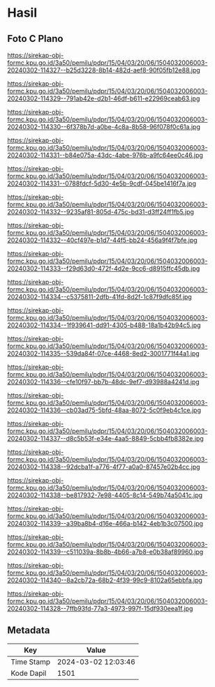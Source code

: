 # Hasil

## Foto C Plano

https://sirekap-obj-formc.kpu.go.id/3a50/pemilu/pdpr/15/04/03/20/06/1504032006003-20240302-114327--b25d3228-8b14-482d-aef8-90f05fb12e88.jpg

https://sirekap-obj-formc.kpu.go.id/3a50/pemilu/pdpr/15/04/03/20/06/1504032006003-20240302-114329--791ab42e-d2b1-46df-b611-e22969ceab63.jpg

https://sirekap-obj-formc.kpu.go.id/3a50/pemilu/pdpr/15/04/03/20/06/1504032006003-20240302-114330--6f378b7d-a0be-4c8a-8b58-96f078f0c61a.jpg

https://sirekap-obj-formc.kpu.go.id/3a50/pemilu/pdpr/15/04/03/20/06/1504032006003-20240302-114331--b84e075a-43dc-4abe-976b-a9fc64ee0c46.jpg

https://sirekap-obj-formc.kpu.go.id/3a50/pemilu/pdpr/15/04/03/20/06/1504032006003-20240302-114331--0788fdcf-5d30-4e5b-9cdf-045be1416f7a.jpg

https://sirekap-obj-formc.kpu.go.id/3a50/pemilu/pdpr/15/04/03/20/06/1504032006003-20240302-114332--9235af81-805d-475c-bd31-d3ff24ff1fb5.jpg

https://sirekap-obj-formc.kpu.go.id/3a50/pemilu/pdpr/15/04/03/20/06/1504032006003-20240302-114332--40cf497e-b1d7-44f5-bb24-456a9f4f7bfe.jpg

https://sirekap-obj-formc.kpu.go.id/3a50/pemilu/pdpr/15/04/03/20/06/1504032006003-20240302-114333--f29d63d0-472f-4d2e-9cc6-d8915ffc45db.jpg

https://sirekap-obj-formc.kpu.go.id/3a50/pemilu/pdpr/15/04/03/20/06/1504032006003-20240302-114334--c5375811-2dfb-41fd-8d2f-1c87f9dfc85f.jpg

https://sirekap-obj-formc.kpu.go.id/3a50/pemilu/pdpr/15/04/03/20/06/1504032006003-20240302-114334--1f939641-dd91-4305-b488-18a1b42b94c5.jpg

https://sirekap-obj-formc.kpu.go.id/3a50/pemilu/pdpr/15/04/03/20/06/1504032006003-20240302-114335--539da84f-07ce-4468-8ed2-3001771f44a1.jpg

https://sirekap-obj-formc.kpu.go.id/3a50/pemilu/pdpr/15/04/03/20/06/1504032006003-20240302-114336--cfe10f97-bb7b-48dc-9ef7-d93988a4241d.jpg

https://sirekap-obj-formc.kpu.go.id/3a50/pemilu/pdpr/15/04/03/20/06/1504032006003-20240302-114336--cb03ad75-5bfd-48aa-8072-5c0f9eb4c1ce.jpg

https://sirekap-obj-formc.kpu.go.id/3a50/pemilu/pdpr/15/04/03/20/06/1504032006003-20240302-114337--d8c5b53f-e34e-4aa5-8849-5cbb4fb8382e.jpg

https://sirekap-obj-formc.kpu.go.id/3a50/pemilu/pdpr/15/04/03/20/06/1504032006003-20240302-114338--92dcba1f-a776-4f77-a0a0-87457e02b4cc.jpg

https://sirekap-obj-formc.kpu.go.id/3a50/pemilu/pdpr/15/04/03/20/06/1504032006003-20240302-114338--be817932-7e98-4405-8c14-549b74a5041c.jpg

https://sirekap-obj-formc.kpu.go.id/3a50/pemilu/pdpr/15/04/03/20/06/1504032006003-20240302-114339--a39ba8b4-d16e-466a-b142-4eb1b3c07500.jpg

https://sirekap-obj-formc.kpu.go.id/3a50/pemilu/pdpr/15/04/03/20/06/1504032006003-20240302-114339--c511039a-8b8b-4b66-a7b8-e0b38af89960.jpg

https://sirekap-obj-formc.kpu.go.id/3a50/pemilu/pdpr/15/04/03/20/06/1504032006003-20240302-114340--8a2cb72a-68b2-4f39-99c9-8102a65ebbfa.jpg

https://sirekap-obj-formc.kpu.go.id/3a50/pemilu/pdpr/15/04/03/20/06/1504032006003-20240302-114328--7ffb93fd-77a3-4973-997f-15df930eea1f.jpg


## Metadata

| Key        | Value               |
| ---------- | ------------------- |
| Time Stamp | 2024-03-02 12:03:46 |
| Kode Dapil | 1501                |



